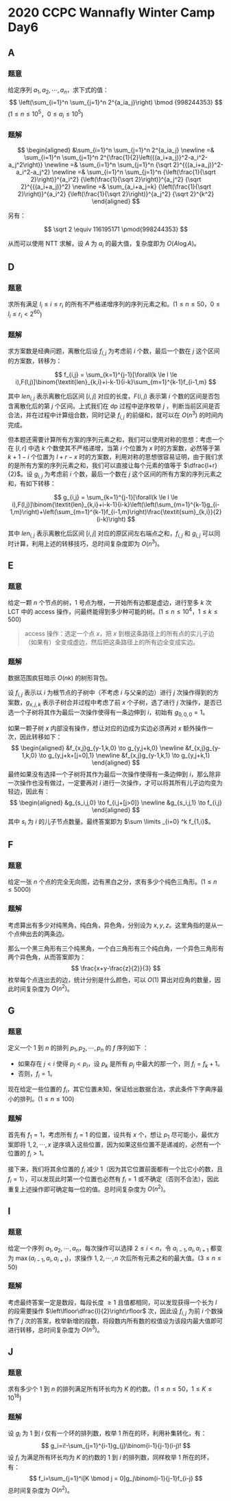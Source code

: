 # 2020 CCPC Wannafly Winter Camp Day6

## **A**

### 题意

给定序列 $a_1,a_2,\cdots,a_n$，求下式的值：
$$
\left(\sum_{i=1}^n \sum_{j=1}^n 2^{a_ia_j}\right) \bmod {998244353}
$$
($1 \le n \le 10^5$，$0 \le a_i \le 10^5$)

### 题解

$$
\begin{aligned}
&\sum_{i=1}^n \sum_{j=1}^n 2^{a_ia_j} \newline
=& \sum_{i=1}^n \sum_{j=1}^n 2^{\frac{1}{2}\left({(a_i+a_j)}^2-a_i^2-a_j^2\right)} \newline
=& \sum_{i=1}^n \sum_{j=1}^n {\sqrt 2}^{{(a_i+a_j)}^2-a_i^2-a_j^2} \newline
=& \sum_{i=1}^n \sum_{j=1}^n {\left(\frac{1}{\sqrt 2}\right)}^{a_i^2} {\left(\frac{1}{\sqrt 2}\right)}^{a_j^2} {\sqrt 2}^{{(a_i+a_j)}^2} \newline
=& \sum_{a_i+a_j=k} {\left(\frac{1}{\sqrt 2}\right)}^{a_i^2} {\left(\frac{1}{\sqrt 2}\right)}^{a_j^2} {\sqrt 2}^{k^2}
\end{aligned}
$$

另有：

$$
\sqrt 2 \equiv 116195171 \pmod{998244353}
$$

从而可以使用 NTT 求解，设 $A$ 为 $a_i$ 的最大值，复杂度即为 $O(A \log A)$。

## **D**

### 题意

求所有满足 $l_i \le i \le r_i$ 的所有不严格递增序列的序列元素之和。($1 \le n \le 50$，$0 \le l_i \le r_i < 2^{60}$)

### 题解

求方案数是经典问题，离散化后设 $f_{i,j}$ 为考虑前 $i$ 个数，最后一个数在 $j$ 这个区间的方案数，转移为：

$$
f_{i,j} = \sum_{k=1}^{j-1}[\forall(k \le l \le i),F(l,j)]\binom{\textit{len}_{k,i}+i-k-1}{i-k}\sum_{m=1}^{k-1}f_{i-1,m}
$$

其中 $\textit{len}_{i,j}$ 表示离散化后区间 $[i,j]$ 对应的长度，$F(i,j)$ 表示第 $i$ 个数的区间是否包含离散化后的第 $j$ 个区间。上式我们在 dp 过程中逆序枚举 $j$ ，判断当前区间是否合法，并在过程中计算组合数，同时记录 $f_{i,j}$ 的前缀和，就可以在 $O(n^3)$ 的时间内完成。

但本题还需要计算所有方案的序列元素之和，我们可以使用对称的思想：考虑一个在 $[l,r]$ 中选 $k$ 个数使其不严格递增，当第 $i$ 个位置为 $x$ 时的方案数，必然等于第 $k+1-i$ 个位置为 $l+r-x$ 时的方案数，利用对称的思想很容易证明，由于我们求的是所有方案的序列元素之和，我们可以直接让每个元素的值等于 $\dfrac{l+r}{2}$。设 $g_{i,j}$ 为考虑前 $i$ 个数，最后一个数在 $j$ 这个区间的所有方案的序列元素之和，有如下转移：

$$
g_{i,j} = \sum_{k=1}^{j-1}[\forall(k \le l \le i),F(l,j)]\binom{\textit{len}_{k,i}+i-k-1}{i-k}\left(\left(\sum_{m=1}^{k-1}g_{i-1,m}\right)+\left(\sum_{m=1}^{k-1}f_{i-1,m}\right)\frac{\textit{sum}_{k,i}}{2}(i-k)\right)
$$

其中 $\textit{len}_{i,j}$ 表示离散化后区间 $[i,j]$ 对应的原区间左右端点之和，$f_{i,j}$ 和 $g_{i,j}$ 可以同时计算，利用上述的转移技巧，总时间复杂度即为 $O(n^3)$。

## **E**

### 题意

给定一颗 $n$ 个节点的树，$1$ 号点为根，一开始所有边都是虚边，进行至多 $k$ 次 LCT 中的 access 操作，问最终能得到多少种可能的树。($1 \le n \le 10^4$，$1 \le k \le 500$)

> access 操作：选定一个点 $x$，把 $x$ 到根这条路径上的所有点的实儿子边（如果有）全变成虚边，然后把这条路径上的所有边全变成实边。

### 题解

数据范围疯狂暗示 $O(nk)$ 的树形背包。

设 $f_{i,j}$ 表示以 $i$ 为根节点的子树中（不考虑 $i$ 与父亲的边）进行 $j$ 次操作得到的方案数，$g_{x,j,k}$ 表示子树合并过程中考虑了前 $x$ 个子树，选了进行 $j$ 次操作，是否已选一个子树将其作为最后一次操作使得有一条边伸到 $i$，初始有 $g_{0,0,0} = 1$。

如果一颗子树 $x$ 内部没有操作，想让对应的边成为实边必须再对 $x$ 额外操作一次，因此转移如下：
$$
\begin{aligned}
&f_{x,j}g_{y-1,k,0} \to g_{y,j+k,0} \newline
&f_{x,j}g_{y-1,k,0} \to g_{y,j+k+[j=0],1} \newline
&f_{x,j}g_{y-1,k,1} \to g_{y,j+k,1}
\end{aligned}
$$
最终如果没有选择一个子树将其作为最后一次操作使得有一条边伸到 $i$，那么除非一次操作也没有做过，一定要再对 $i$ 进行一次操作，才可以将其所有儿子边均变为轻边，因此有：
$$
\begin{aligned}
&g_{s_i,j,0} \to f_{i,j+[j>0]} \newline
&g_{s_i,j,1} \to f_{i,j}
\end{aligned}
$$
其中 $s_i$ 为 $i$ 的儿子节点数量。最终答案即为  $\sum \limits _{i=0} ^k f_{1,i}$。

## **F**

### 题意

给定一张 $n$ 个点的完全无向图，边有黑白之分，求有多少个纯色三角形。($1 \le n \le 5000$)

### 题解

考虑算出有多少对纯黑角，纯白角，异色角，分别设为 $x,y,z$。这里角指的是从一个点伸出去的两条边。

那么一个黑三角形有三个纯黑角，一个白三角形有三个纯白角，一个异色三角形有两个异色角，从而答案即为：
$$
\frac{x+y-\frac{z}{2}}{3}
$$
枚举每个点连出去的边，统计分别是什么颜色，可以 $O(1)$ 算出对应角的数量，因此时间复杂度为 $O(n^2)$。

## **G**

### 题意

定义一个 $1$ 到 $n$ 的排列 $p_1,p_2,\cdots,p_n$ 的 $f$ 序列如下 ：

- 如果存在 $j < i$ 使得 $p_j < p_i$，设 $p_k$ 是所有 $p_j$ 中最大的那一个，则 $f_i = f_k + 1$。
- 否则，$f_i = 1$。

现在给定一些位置的 $f_i$，其它位置未知，保证给出数据合法，求此条件下字典序最小的排列。($1 \le n \le 100$)

### 题解

首先有 $f_1 = 1$，考虑所有 $f_i=1$ 的位置，设共有 $x$ 个，想让 $p_1$ 尽可能小，最优方案即将 $1,2,\cdots,x$ 逆序填入这些位置，因为如果这些位置不是递减的，必然有一个位置的 $f_i > 1$。

接下来，我们将其余位置的 $f_i$ 减少 $1$（因为其它位置前面都有一个比它小的数，且 $f_i=1$），可以发现此时第一个位置也必然有 $f_i=1$ 或不确定（否则不合法），因此重复上述操作即可确定每一位的值。总时间复杂度为 $O(n^2)$。

## **I**

### 题意

给定一个序列 $a_1,a_2,\cdots,a_n$，每次操作可以选择 $2 \le i < n$，令 $a_{i-1},a_i,a_{i+1}$ 都变为 $\max(a_{i-1},a_i,a_{i+1})$，求操作 $1,2,\cdots,n$ 次后所有元素之和的最大值。($3 \le n \le 50$)

### 题解

考虑最终答案一定是数段，每段长度 $\ge 1$ 且值都相同，可以发现获得一个长为 $l$ 的段需要操作 $\left\lfloor\dfrac{l}{2}\right\rfloor$ 次，因此设 $f_{i,j}$ 为前 $i$ 个数操作了 $j$ 次的答案，枚举新增的段数，将段数内所有数的权值设为该段内最大值即可进行转移，总时间复杂度为 $O(n^3)$。

## **J**

### 题意

求有多少个 $1$ 到 $n$ 的排列满足所有环长均为 $K$ 的约数。($1 \le n \le 50$，$1 \le K \le 10^{18}$)

### 题解

设 $g_i$ 为 $1$ 到 $i$ 仅有一个环的排列数，枚举 $1$ 所在的环，利用补集转化，有：
$$
g_i=i!-\sum_{j=1}^{i-1}g_{j}\binom{i-1}{j-1}(i-j)!
$$
设 $f_i$ 为满足所有环长均为 $K$ 的约数的 $1$ 到 $i$ 的排列数，同样枚举 $1$ 所在的环，有：
$$
f_i=\sum_{j=1}^i[K \bmod j = 0]g_j\binom{i-1}{j-1}f_{i-j}
$$
总时间复杂度为 $O(n^2)$。